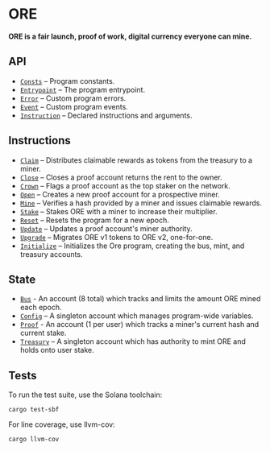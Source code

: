 # ORE

**ORE is a fair launch, proof of work, digital currency everyone can mine.**


## API
- [`Consts`](api/src/consts.rs) – Program constants.
- [`Entrypoint`](api/src/lib.rs) – The program entrypoint.
- [`Error`](api/src/error.rs) – Custom program errors.
- [`Event`](api/src/error.rs) – Custom program events.
- [`Instruction`](api/src/instruction.rs) – Declared instructions and arguments.

## Instructions
- [`Claim`](program/src/claim.rs) – Distributes claimable rewards as tokens from the treasury to a miner.
- [`Close`](program/src/close.rs) – Closes a proof account returns the rent to the owner.
- [`Crown`](program/src/crown.rs) – Flags a proof account as the top staker on the network.
- [`Open`](program/src/open.rs) – Creates a new proof account for a prospective miner.
- [`Mine`](program/src/mine.rs) – Verifies a hash provided by a miner and issues claimable rewards.
- [`Stake`](program/src/stake.rs) – Stakes ORE with a miner to increase their multiplier.
- [`Reset`](program/src/reset.rs) – Resets the program for a new epoch.
- [`Update`](program/src/update.rs) – Updates a proof account's miner authority.
- [`Upgrade`](program/src/upgrade.rs) – Migrates ORE v1 tokens to ORE v2, one-for-one.
- [`Initialize`](program/src/initialize.rs) – Initializes the Ore program, creating the bus, mint, and treasury accounts.

## State
 - [`Bus`](api/src/state/bus.rs) - An account (8 total) which tracks and limits the amount ORE mined each epoch.
 - [`Config`](api/src/state/config.rs) – A singleton account which manages program-wide variables.
 - [`Proof`](api/src/state/proof.rs) - An account (1 per user) which tracks a miner's current hash and current stake.
 - [`Treasury`](api/src/state/treasury.rs) – A singleton account which has authority to mint ORE and holds onto user stake.


## Tests

To run the test suite, use the Solana toolchain: 

```
cargo test-sbf
```

For line coverage, use llvm-cov:

```
cargo llvm-cov
```
